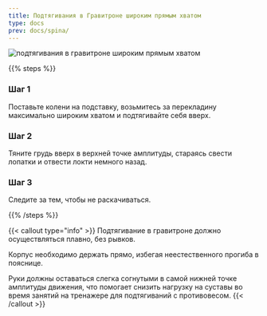 ```yaml
---
title: Подтягивания в Гравитроне широким прямым хватом
type: docs
prev: docs/spina/
---
```

![подтягивания в гравитроне широким прямым хватом](https://github.com/user-attachments/assets/c98381c3-e54d-4bea-a573-343248b71940)



{{% steps %}}

### Шаг 1
Поставьте колени на подставку, возьмитесь за перекладину максимально широким хватом и подтягивайте себя вверх.

### Шаг 2
Тяните грудь вверх в верхней точке амплитуды, стараясь свести лопатки и отвести локти немного назад.

### Шаг 3
Следите за тем, чтобы не раскачиваться.

{{% /steps %}}

{{< callout type="info" >}}
Подтягивание в гравитроне должно осуществляться плавно, без рывков.

﻿﻿Корпус необходимо держать прямо, избегая неестественного прогиба в пояснице.
  
﻿﻿Руки должны оставаться слегка согнутыми в самой нижней точке амплитуды движения, что помогает снизить нагрузку на суставы во время занятий на тренажере для подтягиваний с противовесом.
{{< /callout >}}
